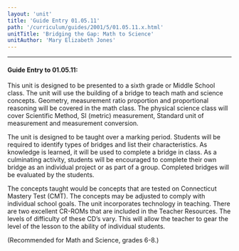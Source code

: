 ```yaml
---
layout: 'unit'
title: 'Guide Entry 01.05.11'
path: '/curriculum/guides/2001/5/01.05.11.x.html'
unitTitle: 'Bridging the Gap: Math to Science'
unitAuthor: 'Mary Elizabeth Jones'
---
```


<body>
<hr/>
 <h4>
  Guide Entry to 01.05.11:
 </h4>
 <p>
  This unit is designed to be presented to a sixth grade or Middle School class. The unit will use the building of a bridge to teach math and science concepts. Geometry, measurement ratio proportion and proportional reasoning will be covered in the math class. The physical science class will cover Scientific Method, SI (metric) measurement, Standard unit of measurement and measurement conversion.
 </p>
<p>
  The unit is designed to be taught over a marking period. Students will be required to identify types of bridges and list their characteristics. As knowledge is learned, it will be used to complete a bridge in class. As a culminating activity, students will be encouraged to complete their own bridge as an individual project or as part of a group. Completed bridges will be evaluated by the students.
 </p>
<p>
  The concepts taught would be concepts that are tested on Connecticut Mastery Test (CMT). The concepts may be adjusted to comply with individual school goals. The unit incorporates technology in teaching. There are two excellent CR-ROMs that are included in the Teacher Resources. The levels of difficulty of these CD’s vary. This will allow the teacher to gear the level of the lesson to the ability of individual students.
 </p>
<p>
  (Recommended for Math and Science, grades 6-8.)
 </p>

</body>
